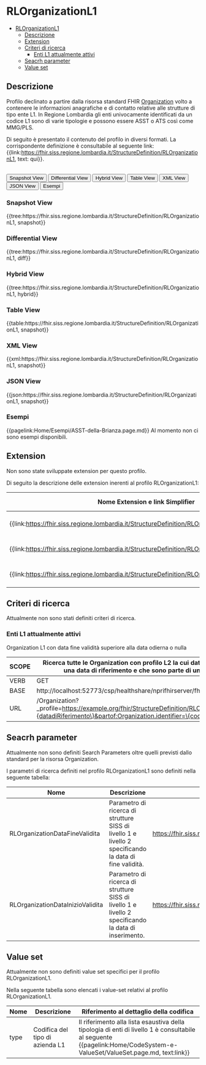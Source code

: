 # RLOrganizationL1

- [RLOrganizationL1](#rlorganizationl1)
  - [Descrizione](#descrizione)
  - [Extension](#extension)
  - [Criteri di ricerca](#criteri-di-ricerca)
    - [Enti L1 attualmente attivi](#enti-l1-attualmente-attivi)
  - [Seacrh parameter](#seacrh-parameter)
  - [Value set](#value-set)


## Descrizione

Profilo declinato a partire dalla risorsa standard FHIR [Organization](http://hl7.org/fhir/R4/organization.html) volto a contenere le informazioni anagrafiche e di contatto relative alle strutture di tipo ente L1. In Regione Lombardia gli enti univocamente identificati da un codice L1 sono di varie tipologie e possono essere ASST o ATS così come MMG/PLS.

Di seguito è presentato il contenuto del profilo in diversi formati. La corrispondente definizione è consultabile al seguente link: {{link:https://fhir.siss.regione.lombardia.it/StructureDefinition/RLOrganizationL1, text: qui}}.

<br>
<div class="tab">
 <button class="tablinks active" onclick="openTab(event, 'Snapshot View')">Snapshot View</button>
  <button class="tablinks" onclick="openTab(event, 'Differential View')">Differential View</button>
  <button class="tablinks" onclick="openTab(event, 'Hybrid View')">Hybrid View</button>
   <button class="tablinks" onclick="openTab(event, 'Table View')">Table View</button>
   <button class="tablinks" onclick="openTab(event, 'XML View')">XML View</button>
  <button class="tablinks" onclick="openTab(event, 'JSON View')">JSON View</button>
  <button class="tablinks" onclick="openTab(event, 'Esempi')">Esempi</button>
</div>

<div id="Snapshot View" class="tabcontent" style="display:block">
  <h3>Snapshot View</h3>
{{tree:https://fhir.siss.regione.lombardia.it/StructureDefinition/RLOrganizationL1, snapshot}}
</div>

<div id="Differential View" class="tabcontent">
  <h3>Differential View</h3>
{{tree:https://fhir.siss.regione.lombardia.it/StructureDefinition/RLOrganizationL1, diff}}
</div>

<div id="Hybrid View" class="tabcontent">
  <h3>Hybrid View</h3>
{{tree:https://fhir.siss.regione.lombardia.it/StructureDefinition/RLOrganizationL1, hybrid}}
</div>

<div id="Table View" class="tabcontent">
  <h3>Table View</h3>
{{table:https://fhir.siss.regione.lombardia.it/StructureDefinition/RLOrganizationL1, snapshot}}
</div>

<div id="XML View" class="tabcontent">
  <h3>XML View</h3>
{{xml:https://fhir.siss.regione.lombardia.it/StructureDefinition/RLOrganizationL1, snapshot}}
</div>

<div id="JSON View" class="tabcontent">
  <h3>JSON View</h3>
{{json:https://fhir.siss.regione.lombardia.it/StructureDefinition/RLOrganizationL1, snapshot}}
</div>

<div id="Esempi" class="tabcontent">
  <h3>Esempi</h3>
{{pagelink:Home/Esempi/ASST-della-Brianza.page.md}}
Al momento non ci sono esempi disponibili. 
<br>
</div>

<!-- ===================================================FINE SEZIONE=================================================== -->

## Extension

Non sono state sviluppate extension per questo profilo.

Di seguito la descrizione delle extension inerenti al profilo RLOrganizationL1:

| Nome Extension e link Simplifier | Nome campo esteso | Descrizione | Contesto |
|---|---|---|---|
| {{link:https://fhir.siss.regione.lombardia.it/StructureDefinition/RLOrganizationDataCessazione}} | DataCessazione | Data di cessazione dell'ente | Organization |
| {{link:https://fhir.siss.regione.lombardia.it/StructureDefinition/RLOrganizationDataInsert}} | DataInsert | Data di inserimento del record | Organization |
| {{link:https://fhir.siss.regione.lombardia.it/StructureDefinition/RLOrganizationDataUpdate}} | DataUpdate | Data di aggiornamento del record | Organization |

<!-- ===================================================FINE SEZIONE=================================================== -->

## Criteri di ricerca

Attualmente non sono stati definiti criteri di ricerca.

### Enti L1 attualmente attivi
Organization L1 con data fine validità superiore alla data odierna o nulla

| SCOPE | Ricerca tutte le Organization con profilo L2 la cui data di fine validità è maggiore di una data di riferimento e che sono parte   di un determinato codice L1    |
|---|---|
| VERB | GET |
| BASE | http://localhost:52773/csp/healthshare/nprifhirserver/fhir/r4    |
| URL | /Organization?_profile=https://example.org/fhir/StructureDefinition/RLOrganizationL2&dataFineValidita=\{datadiRiferimento\}&partof:Organization.identifier=\{codicelivelloL1\}    |

<!-- ===================================================FINE SEZIONE=================================================== -->

## Seacrh parameter

Attualmente non sono definiti Search Parameters oltre quelli previsti dallo standard per la risorsa Organization.

I parametri di ricerca definiti nel profilo RLOrganizationL1 sono definiti nella seguente tabella:

| Nome | Descrizione | URL | Espressione |
|---|---|---|---|
| RLOrganizationDataFineValidita | Parametro di ricerca di strutture SISS di livello 1 e livello 2   specificando la data di fine validità. | https://fhir.siss.regione.lombardia.it/SearchParameter/RLOrganizationDataFineValidita | extension.where(url='https://fhir.siss.regione.lombardia.it/StructureDefinition/RLOrganizationDataFineValidita').value |
| RLOrganizationDataInizioValidita | Parametro di ricerca di strutture SISS di livello 1 e livello 2   specificando la data di inserimento. | https://fhir.siss.regione.lombardia.it/SearchParameter/RLOrganizationDataInizioValidita | extension.where(url='https://fhir.siss.regione.lombardia.it/StructureDefinition/RLOrganizationDataInizioValidita').value |

<!-- ===================================================FINE SEZIONE=================================================== -->

## Value set

Attualmente non sono definiti value set specifici per il profilo RLOrganizationL1.

Nella seguente tabella sono elencati i value-set relativi al profilo RLOrganizationL1.

| Nome | Descrizione | Riferimento al dettaglio della codifica |
|---|---|---|
| type | Codifica del tipo di azienda L1 | Il riferimento alla lista esaustiva della tipologia di enti di   livello 1 è consultabile al seguente {{pagelink:Home/CodeSystem-e-ValueSet/ValueSet.page.md, text:link}} |